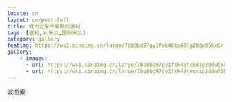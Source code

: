 ```yaml
---
locate: cn
layout: cn/post-full
title: 效力过米兰双熊的波利
tags: [波利,ac米兰,国际米兰]
category: gallery
featimg: https://ws1.sinaimg.cn/large/7bb8bd97gy1fxk46tc68lg20dw05kx6r.gif
gallery:
    - images:
      - url: https://ws1.sinaimg.cn/large/7bb8bd97gy1fxk46tc68lg20dw05kx6r.gif
      - url: https://ws1.sinaimg.cn/large/7bb8bd97gy1fxk46tvcxsg20dw05k1kz.gif
---
```


波图索
